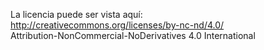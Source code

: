 La licencia puede ser vista aquí:  
http://creativecommons.org/licenses/by-nc-nd/4.0/  
Attribution-NonCommercial-NoDerivatives 4.0 International

